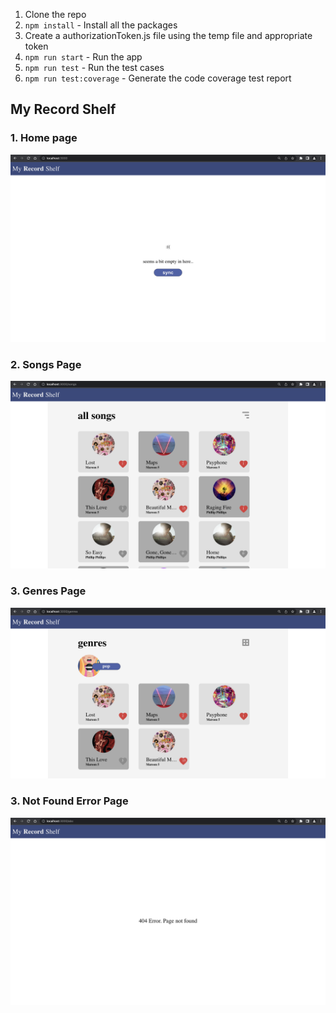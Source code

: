 1. Clone the repo
2. `npm install` - Install all the packages
3. Create a authorizationToken.js file using the temp file and appropriate token
4. `npm run start` - Run the app
5. `npm run test` - Run the test cases
6. `npm run test:coverage` - Generate the code coverage test report


## My Record Shelf

### 1. Home page

![home page image](./screenshots/HomePage.png "home page image")

### 2. Songs Page

![songs page image](./screenshots/SongsPage.png "songs page image")


### 3. Genres Page

![genres page image](./screenshots/GenresPage.png "genres page image")


### 3. Not Found Error Page

![not found page image](./screenshots/NotFoundPage.png "not found page image")